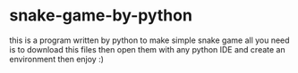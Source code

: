 # snake-game-by-python
this is a program written by python to make simple snake game 
all you need is to download this files then open them with any python IDE and create an environment then enjoy :)
